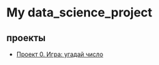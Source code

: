 # My data_science_project

## проекты
* [Проект 0. Игра: угадай число](https://github.com/eachitaev/IDE/tree/main/project%200)